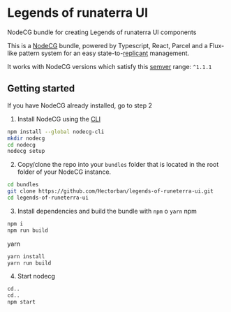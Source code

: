 # Legends of runaterra UI
NodeCG bundle for creating Legends of runaterra UI components

This is a [NodeCG](http://github.com/nodecg/nodecg) bundle, powered by Typescript, React, Parcel and a Flux-like pattern system for an easy state-to-[replicant](https://nodecg.com/NodeCG.html#Replicant) management.

It works with NodeCG versions which satisfy this [semver](https://docs.npmjs.com/getting-started/semantic-versioning) range: `^1.1.1`

## Getting started
If you have NodeCG already installed, go to step 2
1. Install NodeCG using the [CLI](https://github.com/nodecg/nodecg-cli)
```bash
npm install --global nodecg-cli
mkdir nodecg
cd nodecg
nodecg setup
```

2. Copy/clone the repo into your `bundles` folder that is located in the root folder of your NodeCG instance.
```bash
cd bundles
git clone https://github.com/Hectorban/legends-of-runeterra-ui.git 
cd legends-of-runeterra-ui
```
3. Install dependencies and build the bundle with `npm` o `yarn`
npm
```bash
npm i
npm run build
```
yarn
```bash
yarn install
yarn run build
```

4. Start nodecg
```bash
cd..
cd..
npm start
```